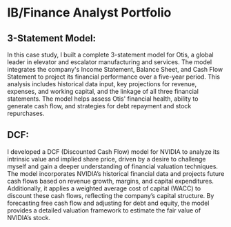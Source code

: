 # IB/Finance Analyst Portfolio

## 3-Statement Model:
In this case study, I built a complete 3-statement model for Otis, a global leader in elevator and escalator manufacturing and services. The model integrates the company's Income Statement, Balance Sheet, and Cash Flow Statement to project its financial performance over a five-year period. This analysis includes historical data input, key projections for revenue, expenses, and working capital, and the linkage of all three financial statements. The model helps assess Otis' financial health, ability to generate cash flow, and strategies for debt repayment and stock repurchases.

## DCF:
I developed a DCF (Discounted Cash Flow) model for NVIDIA to analyze its intrinsic value and implied share price, driven by a desire to challenge myself and gain a deeper understanding of financial valuation techniques. The model incorporates NVIDIA’s historical financial data and projects future cash flows based on revenue growth, margins, and capital expenditures. Additionally, it applies a weighted average cost of capital (WACC) to discount these cash flows, reflecting the company’s capital structure. By forecasting free cash flow and adjusting for debt and equity, the model provides a detailed valuation framework to estimate the fair value of NVIDIA’s stock.





